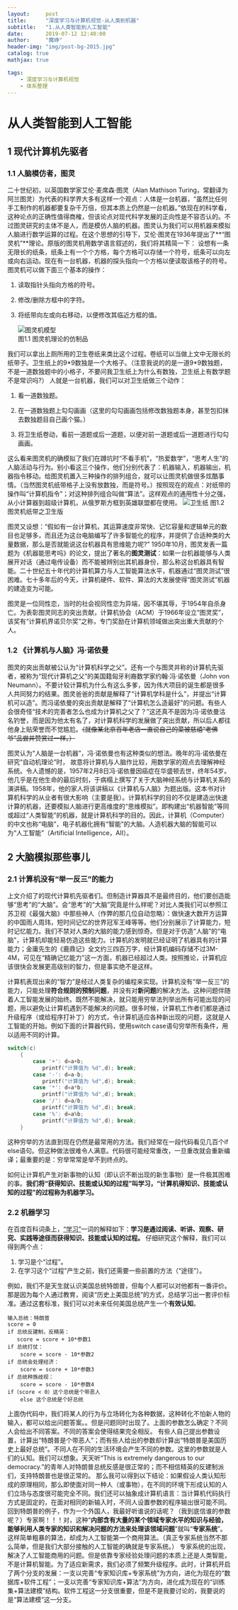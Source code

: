 ```yaml
---
layout:     post
title:      "深度学习与计算机视觉-从人类到机器"
subtitle:   "1.从人类智能到人工智能"
date:       2019-07-12 12:40:00
author:     "魔峥"
header-img: "img/post-bg-2015.jpg"
catalog: true
mathjax: true

tags:
    - 深度学习与计算机视觉
    - 体系整理
---
```

#  从人类智能到人工智能

## 1 现代计算机先驱者
### 1.1 人脑模仿者，图灵
二十世纪初，以英国数学家艾伦·麦席森·图灵（Alan Mathison Turing，常翻译为阿兰图灵）为代表的科学界大多有这样一个观点：人体是一台机器，“虽然比任何手工制作的机器都要复杂千万倍，但其本质上仍然是一台机器。”依现在的科学看，这种论点的正确性值得商榷，但该论点对现代科学发展的正向性是不容否认的。不过图灵研究的主体不是人，而是模仿人脑的机器。图灵认为我们可以用机器来模拟人脑进行数学运算的过程。在这个思想的引导下，艾伦·图灵在1936年提出了**“图灵机”**理论。原版的图灵机用数学语言叙述的，我们将其精简一下：
设想有一条无限长的纸条，纸条上有一个个方格，每个方格可以存储一个符号，纸条可以向左或向右运动。现在有一台机器，机器的探头指向一个方格以便读取该格子的符号。图灵机可以做下面三个基本的操作：
1. 读取指针头指向方格的符号。

2. 修改/删除方框中的字符。

3. 将纸带向左或向右移动，以便修改其临近方框的值。

    ![图灵机模型](/img/mozheng/TuringMachine.jpg)  
    图1.1 图灵机理论的仿制品

我们可以拿出上厕所用的卫生卷纸来类比这个过程。卷纸可以当做上文中无限长的纸带子。卫生纸上的9\*9数独是一个大格子。（注意我说的的是一道9\*9数独题，不是一道数独题中的小格子，不要问我卫生纸上为什么有数独，卫生纸上有数学题不是常识吗?）
    人就是一台机器，我们可以对卫生纸做三个动作：

1. 看一道数独题。

2. 在一道数独题上勾勾画画（这里的勾勾画画包括修改数独题本身，甚至包扣抹去数独题目自己画个猫。）

3. 将卫生纸卷动，看前一道题或后一道题，以便对前一道题或后一道题进行勾勾画画。

这么看来图灵机的确模拟了我们在蹲坑时“不看手机”，“热爱数学”，“思考人生”的人脑活动与行为。别小看这三个操作，他们分别代表了：机器输入，机器输出，机器指令移动。给图灵机置入三种操作的排列组合，就可以让图灵机做很多炫酷事情。（当然图灵机纸带格子上没有放数独，而是符号。）按照现在的观点：对纸带的操作叫“计算机指令”；对这种排列组合叫做“算法”。这样观点的通用性十分之强，从小计算器到超级计算机，从俄罗斯方框到英雄联盟都在使用。
    ![卫生纸](/img/mozheng/toilet-paper.jpg)
    图1.2 图灵机纸带之卫生版


图灵又设想：“假如有一台计算机，其运算速度非常快、记忆容量和逻辑单元的数目也足够多，而且还为这台电脑编写了许多智能化的程序，并提供了合适种类的大量数据，那么是否就能说这台机器具有思维能力呢?” 1950年10月，图灵发表一篇题为《机器能思考吗》的论文，提出了著名的**图灵测试**：如果一台机器能够与人类展开对话（通过电传设备）而不能被辨别出其机器身份，那么称这台机器具有智能。二十世纪五十年代的计算机算力与人工智能算法水平，机器通过“图灵测试”很困难。七十多年后的今天，计算机硬件、软件、算法的大发展使得“图灵测试”机器的建造变为可能。

图灵是一位同性恋，当时的社会视同性恋为异端，因不堪其辱，于1954年自杀身亡。为表彰图灵同志的突出贡献，计算机协会（ACM）于1966年设立“图灵奖”，该奖有“计算机界诺贝尔奖”之称，专门奖励在计算机领域做出突出重大贡献的个人。

### 1.2 《计算机与人脑》冯·诺依曼

图灵的突出贡献被公认为“计算机科学之父”。还有一个与图灵并称的计算机先驱者，被称为“现代计算机之父”的美国籍匈牙利裔数学家约翰·冯·诺依曼（John von Neumann）。不要计较计算机为什么有这么多爹，因为伟大项目的诞生都是很多人共同努力的结果。图灵爸爸的贡献是解释了“计算机学科是什么”，并提出“计算机可以造”。而冯诺依曼的突出贡献是解释了“计算机怎么造最好”的问题。有些人会很奇怪“技术的完善者怎么也成为计算机之父了？”这还真不是因为冯·诺依曼沽名钓誉，而是因为他太有名了，对计算机科学的发展做了突出贡献，所以后人都往他身上贴荣誉而不觉尴尬。~~（就像某北京百年老店一直说自己的菜被慈禧“老佛爷”品尝并赞赏过一样。）~~

图灵认为“人脑是一台机器”，冯·诺依曼也有这种类似的想法。晚年的冯·诺依曼在研究“自动机理论”时， 故意将计算机与人脑作比较，用数学家的观点去理解神经系统。令人遗憾的是，1957年2月8日冯·诺依曼因癌症在华盛顿去世，终年54岁。他几乎是在他生命的最后时刻，于病榻上撰写了关于大脑神经系统与计算机关系的演讲稿。1958年，他的家人将该讲稿以《计算机与人脑》为题出版。这本书对计算机科学的从业者有很大影响（主要是我）。计算机科学的目的不仅是建造出快速计算的机器，还要模拟人脑进行更高维度的“思维模拟”。即构建出“机器智能”等同或超过“人类智能”的机器，就是计算机科学的目的。因此，计算机（Computer）的中文也称“电脑”，电子机器化拥有“智能”的大脑。人造机器大脑的智能可以为“人工智能”（Artificial Intelligence，AII）。

## 2 大脑模拟那些事儿
### 2.1 计算机没有“举一反三”的能力
上文介绍了的现代计算机先驱者们。但制造计算器具不是最终目的，他们要创造能够“思考”的“大脑”。会“思考”的“大脑”究竟是什么样呢？对比人类我们可以参照江苏卫视《最强大脑》中那些神人（作弊的那几位自动忽略）：做快速大数开方运算的中国雨人周玮，短时间记忆的世界冠军王峰等等。他们分别展示了计算能力，短时记忆能力。我们不禁对人类的大脑的能力感到惊奇。但是对于仿造“人脑”的“电脑”，计算机却能轻易仿造这些能力。计算机的发明就已经证明了机器具有的计算能力；金庸先生的《鹿鼎记》全文约三四百万字，经计算机编码存储不过3M-4M，可见在“精确记忆能力”这一方面，机器已经超过人类。按照推论，计算机应该很快会发展更高级别的智力，但是事实绝不是这样。

计算机表现出来的“智力”是经过人类复杂的编程来实现。计算机没有“举一反三”的能力，只能处理**符合规则的预制问题**，并没有对**新问题**的解决方法。这种问题伴随着人工智能发展的始终。既然不能解决，就只能用穷举法列举出所有可能出现的问题，用以避免让计算机遇到不能解决的问题。很多时候，计算机工作者们都是通过升级程序（或给程序打补丁）的方式，令计算机适应各种新出现的问题，这就是人工智能的开始。例如下面的计算器代码，使用switch case语句穷举所有条件，用以适用不同的计算。

```c
switch(c)
	{
     	case '+': d=a+b;
           printf("计算值为 %d",d); break;
     	case '-': d=a-b;
           printf("计算值为 %d",d); break;
     	case '*': d=a*b;
           printf("计算值为 %d",d); break;
     	case '/': d=a/b;
           printf("计算值为 %d",d); break;
     	case '%': d=a%b;
           printf("计算值为 %d",d); break;
    }
```
这种穷举的方法直到现在仍然是最常用的方法。我们经常在一段代码看见几百个if else语句。但这种做法很难令人满意。代码很可能经常重改，一旦重改就会重新编译；最重要的是：穷举常常是举不到终点的。

如何让计算机产生对新事物的认知（即认识不断出现的新生事物）是一件极其困难的事。**我们将“获得知识、技能或认知的过程”叫学习，“计算机得知识、技能或认知的过程”的过程称为机器学习。**

### 2.2 机器学习
在百度百科词条上，[“学习”](https://baike.baidu.com/item/%E5%AD%A6%E4%B9%A0/222729?fr=aladdin)一词的解释如下：**学习是通过阅读、听讲、观察、研究、实践等途径而获得知识、技能或认知的过程。**
仔细研究这个解释，我们可以得到两个点：

1. 学习是个“过程”。
2. 在学习这个“过程”产生之前，我们还需要一些前置的方法（“途径”）。

例如，我们不是天生就认识美国总统特朗普，但每个人都可以对他都有一番评价。那是因为每个人通过教育，阅读“历史上美国总统”的方式，总结学习出一套评价标准。通过这套标准，我们可以对未来任何美国总统产生一个**有效认知**。

```
输入总统：特朗普
score = 0
if 总统反建制，反精英：
   score = score + 10*参数1
if 总统打仗：
    score = score - 10*参数2
if 总统会处理经济：
    score = score + 10*参数3
if 总统种族歧视：
    score = score - 10*参数4
if（score < 0）这个总统是个带恶人
	else 这个总统是个好总统
```
上面伪代码中，我们将某人的行为与立场转化为各种数据，这种转化不怕新人物的输入，都可以给出问题答案。。但是问题同时出现了。上面的参数怎么确定？不同人会给出不同答案。不同的答案会使得结果完全相反。
有些人自己提出参数设置，计算出“特朗普是个带恶人”；而有些人给出的参数却计算出“特朗普是美国历史上最好总统”。不同人在不同的生活环境会产生不同的参数。这里的参数就是人们的认知。我们可以想象。天天听“This is extremely dangerous to our democracy.”的青年人对特朗普总统反感是很正常的；而不相信精英的反建制派们，支持特朗普也是很正常的。
那么我可以得到以下结论：如果假设人类认知形成的原理相同，那么即使面对同一种人（或事物），在不同的环境下形成认知的人们立场与态度很可能完全不同。我们还可以抽象成计算机语言：当计算机代码执行方式是固定的，在面对相同的新输入时，不同人设置参数的程序输出很可能不同。
回到特朗普的例子，作为一个外国人，我最好听谁说的话呢？（我到底信谁的参数呢？）专家啊！！！对，这种“**内部含有大量的某个领域专家水平的知识与经验，能够利用人类专家的知识和解决问题的方法来处理该领域问题**”就叫“**专家系统**”。这样简单粗暴的算法，却成为人工智能第一个商用算法。（真正专家系统当然不那么简单，但是我们大部分接触的人工智能的确就是专家系统。）
专家系统的出现，解决了人工智能商用的问题。但是依靠专家经验处理问题的本质上还是人类智能，不是计算机智能。为了适应新需求，我们必须了频繁升级程序。此时，计算机开启了两个分支的发展：一支以完善“专家知识库+专家系统”为方向，进化为现在的“数据库+软件工程”；一支以完善“专家知识库+算法”为方向，进化成为现在的“训练集+算法建模”结构。软件工程这一分支很重要，但是不是我要讨论的，我要说的是“算法建模”这一分支。

